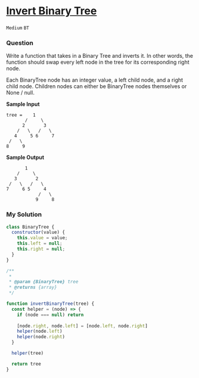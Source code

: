 # [Invert Binary Tree](https://www.algoexpert.io/questions/invert-binary-tree)

`Medium` `BT`

### Question
Write a function that takes in a Binary Tree and inverts it. In other words, the function should swap every left node in the tree for its corresponding right node.

Each BinaryTree node has an integer value, a left child node, and a right child node. Children nodes can either be BinaryTree nodes themselves or None / null.



**Sample Input**
```
tree =    1
       /     \
      2       3
    /   \   /   \
   4     5 6     7
 /   \
8     9
```

**Sample Output**
```
       1
    /     \
   3       2
 /   \   /   \
7     6 5     4
            /   \
           9     8
```

### My Solution
```js
class BinaryTree {
  constructor(value) {
    this.value = value;
    this.left = null;
    this.right = null;
  }
}

/**
 * 
 * @param {BinaryTree} tree
 * @returns {array}
 */

function invertBinaryTree(tree) {
  const helper = (node) => {
    if (node === null) return
    
    [node.right, node.left] = [node.left, node.right]
    helper(node.left)
    helper(node.right)
  }

  helper(tree)

  return tree
}
```
